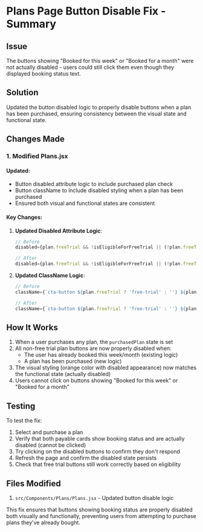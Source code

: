 # Plans Page Button Disable Fix - Summary

## Issue
The buttons showing "Booked for this week" or "Booked for a month" were not actually disabled - users could still click them even though they displayed booking status text.

## Solution
Updated the button disabled logic to properly disable buttons when a plan has been purchased, ensuring consistency between the visual state and functional state.

## Changes Made

### 1. Modified Plans.jsx

#### Updated:
- Button disabled attribute logic to include purchased plan check
- Button className to include disabled styling when a plan has been purchased
- Ensured both visual and functional states are consistent

#### Key Changes:

1. **Updated Disabled Attribute Logic**:
   ```jsx
   // Before
   disabled={plan.freeTrial && !isEligibleForFreeTrial || (!plan.freeTrial && hasBookedThisWeek(plan.name))}
   
   // After
   disabled={plan.freeTrial && !isEligibleForFreeTrial || (!plan.freeTrial && (hasBookedThisWeek(plan.name) || purchasedPlan))}
   ```

2. **Updated ClassName Logic**:
   ```jsx
   // Before
   className={`cta-button ${plan.freeTrial ? 'free-trial' : ''} ${plan.popular ? 'popular-btn' : ''} ${plan.freeTrial && !isEligibleForFreeTrial ? 'disabled' : ''} ${!plan.freeTrial && hasBookedThisWeek(plan.name) ? 'disabled' : ''}`}
   
   // After
   className={`cta-button ${plan.freeTrial ? 'free-trial' : ''} ${plan.popular ? 'popular-btn' : ''} ${plan.freeTrial && !isEligibleForFreeTrial ? 'disabled' : ''} ${!plan.freeTrial && (hasBookedThisWeek(plan.name) || purchasedPlan) ? 'disabled' : ''}`}
   ```

## How It Works

1. When a user purchases any plan, the `purchasedPlan` state is set
2. All non-free trial plan buttons are now properly disabled when:
   - The user has already booked this week/month (existing logic)
   - A plan has been purchased (new logic)
3. The visual styling (orange color with disabled appearance) now matches the functional state (actually disabled)
4. Users cannot click on buttons showing "Booked for this week" or "Booked for a month"

## Testing

To test the fix:
1. Select and purchase a plan
2. Verify that both payable cards show booking status and are actually disabled (cannot be clicked)
3. Try clicking on the disabled buttons to confirm they don't respond
4. Refresh the page and confirm the disabled state persists
5. Check that free trial buttons still work correctly based on eligibility

## Files Modified

1. `src/Components/Plans/Plans.jsx` - Updated button disable logic

This fix ensures that buttons showing booking status are properly disabled both visually and functionally, preventing users from attempting to purchase plans they've already bought.